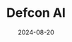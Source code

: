 ---  
layout: startup_page  
title: "Defcon AI"  
id: "defconai.com"  
permalink: "/defconaidefconai.com08202024/"  
website: "https://www.defconai.com/"  
funding_round: "Seed"  
funding_amount: "$44M"  
investors: "Bessemer Venture Partners, Fifth Growth Fund, Red Cell Partners"  
about: "Defcon AI develops software that optimizes logistical planning for complex operations, particularly within the defense sector. Its AI-powered system considers numerous variables to generate efficient and cost-effective plans, even under crisis conditions. This allows operators to make better decisions, allocate resources effectively, and mitigate risks."  
markets: "Defense, Logistics, AI"  
hq: "McLean, Virginia, United States"  
founded_year: "2022"  
linkedin: "https://www.linkedin.com/company/defcon-ai"  
twitter: "https://twitter.com/defconai"  
instagram: ""  
facebook: "https://www.facebook.com/Defcon-AI-100086898464839"  
crunchbase: "https://www.crunchbase.com/organization/defcon-ai"  
pitchbook: "https://pitchbook.com/profiles/company/510089-32"  

date_display: "20-Aug-2024"  
date: "2024-08-20"

# SEO Optimization  
meta_title: "Defcon AI - Seed Funding ($44M)"  
meta_description: "Defcon AI, Defcon AI develops software that optimizes logistical planning for complex operations, particularly within the defense sector. Its AI-powered system c..."  
meta_keywords: "Defcon AI, Defense, Logistics, AI, Seed funding"  
canonical_url: "https://startup.projectstartups.com/defconaidefconai.com08202024/"  
---